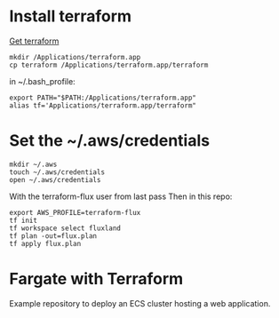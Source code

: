 # Install terraform
[Get terraform](https://releases.hashicorp.com/terraform/0.12.10/)
```
mkdir /Applications/terraform.app
cp terraform /Applications/terraform.app/terraform
```

in ~/.bash_profile:
```
export PATH="$PATH:/Applications/terraform.app"
alias tf='Applications/terraform.app/terraform"
```


# Set the ~/.aws/credentials

```
mkdir ~/.aws
touch ~/.aws/credentials
open ~/.aws/credentials
```


With the terraform-flux user from last pass
Then in this repo:
```
export AWS_PROFILE=terraform-flux
tf init
tf workspace select fluxland
tf plan -out=flux.plan
tf apply flux.plan
```

# Fargate with Terraform

Example repository to deploy an ECS cluster hosting a web application.


